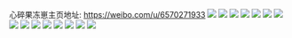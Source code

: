 心碎果冻崽主页地址: https://weibo.com/u/6570271933 
![](https://wx4.sinaimg.cn/mw2000/007aEbRXgy1h95ztrft9oj30tt0zr7ie.jpg) 
![](https://wx4.sinaimg.cn/mw2000/007aEbRXgy1h95ztyymavj30t912317m.jpg) 
![](https://wx4.sinaimg.cn/mw2000/007aEbRXgy1h7um24583lj30wi1yce81.jpg) 
![](https://wx4.sinaimg.cn/mw2000/007aEbRXgy1h769g7kt7cj32rm340u1h.jpg) 
![](https://wx4.sinaimg.cn/mw2000/007aEbRXgy1h769g9wetmj326q24pu0x.jpg) 
![](https://wx4.sinaimg.cn/mw2000/007aEbRXgy1h769gd5zslj31rg2d8hdt.jpg) 
![](https://wx4.sinaimg.cn/mw2000/007aEbRXgy1h769gbsfp7j32bh340qv6.jpg) 
![](https://wx4.sinaimg.cn/mw2000/007aEbRXgy1h769gfsyofj32c0340b2b.jpg) 
![](https://wx4.sinaimg.cn/mw2000/007aEbRXgy1h6h3ldjwxnj32tc240dzr.jpg) 
![](https://wx4.sinaimg.cn/mw2000/007aEbRXgy1h3m6wzf9vbj32c0340hdt.jpg) 
![](https://wx4.sinaimg.cn/mw2000/007aEbRXgy1h3m6yznzbuj30sg3714qp.jpg) 
![](https://wx4.sinaimg.cn/mw2000/007aEbRXgy1h3m6xhwpn3j32c032x4qp.jpg) 
![](https://wx4.sinaimg.cn/mw2000/007aEbRXgy1h3m6yxtbe1j30sg2417u4.jpg) 
![](https://wx4.sinaimg.cn/mw2000/007aEbRXgy1h3m6x55jayj32c0340hdw.jpg) 
![](https://wx4.sinaimg.cn/mw2000/007aEbRXgy1h3m6x6kcm1j32c0340hdt.jpg) 
